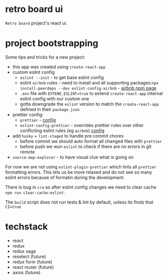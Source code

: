 # retro board ui

`Retro board` project's react ui.

# project bootstrapping

Some tips and tricks for a new project:

- this app was created using `create-react-app`
- custom eslint config
  - `eslint --init` - to get base eslint config
  - eslint `airbnb` rules - need to install and all supporting packages:`npx install-peerdeps --dev eslint-config-airbnb` - [airbnb npm page](https://www.npmjs.com/package/eslint-config-airbnb)
  - `.env` file with `EXTEND_ESLINT=true` to extend `create-react-app` internal eslint config with our custom one
  - gotta downgrade the `eslint` version to match the `create-react-app` defined in their `package.json`
- prettier config:
  - `prettier` - [config](https://prettier.io/docs/en/integrating-with-linters.html)
  - `eslint-config-prettier` - overrides prettier rules over other conflicting eslint rules (eg `airbnb`) [config](https://github.com/prettier/eslint-config-prettier)
- add `husky` + `lint-staged` to handle pre commit chores
  - before commit we should auto format all changed files with `prettier`
  - before push we wun `eslint` to check if there are no errors in git remote
- `source-map-explorer` - to have visual clue what is going on

For now we are not using `eslint-plugin-prettier` which lints all `prettier` formatting errors.
This lets us be more relaxed and do not see so many eslint errors because of formatin during the development.

There is bug in `cra` so after eslint config changes we need to clear cache `npm run clear-cache:eslint`.

The `build` script does not run tests & lint by default, unless its finds that `CI=true`

# techstack

- react
- redux
- redux saga
- reselect (future)
- redux form (future)
- react router (future)
- axios (future)
